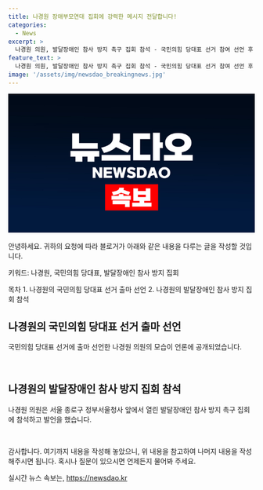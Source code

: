 ```yaml
---
title: 나경원 장애부모연대 집회에 강력한 메시지 전달합니다!
categories:
  - News
excerpt: >
  나경원 의원, 발달장애인 참사 방지 촉구 집회 참석 - 국민의힘 당대표 선거 참여 선언 후 첫 행보, 서울 종로구 정부서울청사 앞에서 열린 발달장애인 참사 방지 촉구 집회에 참석하며 발언.
feature_text: >
  나경원 의원, 발달장애인 참사 방지 촉구 집회 참석 - 국민의힘 당대표 선거 참여 선언 후 첫 행보, 서울 종로구 정부서울청사 앞에서 열린 발달장애인 참사 방지 촉구 집회에 참석하며 발언.
image: '/assets/img/newsdao_breakingnews.jpg'
---
```


<p><img src="/assets/img/newsdao_breakingnews.jpg" alt="pcversion 속보" /></p>

<p>안녕하세요. 귀하의 요청에 따라 블로거가 아래와 같은 내용을 다루는 글을 작성할 것입니다.</p>

<p>키워드: 나경원, 국민의힘 당대표, 발달장애인 참사 방지 집회</p>

<p>목차
1. 나경원의 국민의힘 당대표 선거 출마 선언
2. 나경원의 발달장애인 참사 방지 집회 참석</p>

<h2 data-ke-size="size26">나경원의 국민의힘 당대표 선거 출마 선언</h2>

<p>국민의힘 당대표 선거에 출마 선언한 나경원 의원의 모습이 언론에 공개되었습니다. </p>

<p data-ke-size="size16">&nbsp;</p>

<h2 data-ke-size="size26">나경원의 발달장애인 참사 방지 집회 참석</h2>

<p>나경원 의원은 서울 종로구 정부서울청사 앞에서 열린 발달장애인 참사 방지 촉구 집회에 참석하고 발언을 했습니다.</p>

<p data-ke-size="size16">&nbsp;</p>

<p>감사합니다. 여기까지 내용을 작성해 놓았으니, 위 내용을 참고하여 나머지 내용을 작성해주시면 됩니다. 혹시나 질문이 있으시면 언제든지 물어봐 주세요.</p>
실시간 뉴스 속보는, <a href="https://newsdao.kr" rel="dofollow">https://newsdao.kr</a>


